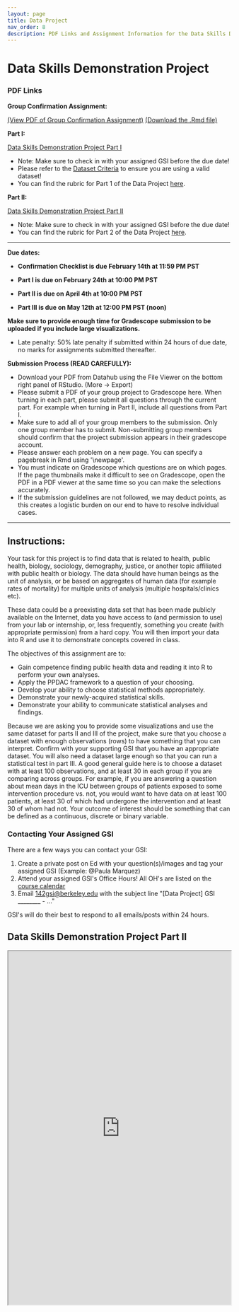 ```yaml
---
layout: page
title: Data Project
nav_order: 8
description: PDF Links and Assignment Information for the Data Skills Demonstration Project
---
```


# Data Skills Demonstration Project


### PDF Links 

**Group Confirmation Assignment:**

[(View PDF of Group Confirmation Assignment)](https://ph142-ucb.github.io/sp25/src/dp/Group-confirmation-practice-submission.pdf)
<a href="https://ph142-ucb.github.io/sp25/src/dp/Group-confirmation-practice-submission.Rmd">(Download the .Rmd file)</a>

**Part I:**

[Data Skills Demonstration Project Part I](https://ph142-ucb.github.io/sp25/src/dp/part1_instructions_sp25.pdf)  

- Note: Make sure to check in with your assigned GSI before the due date!
- Please refer to the [Dataset Criteria](https://docs.google.com/document/d/1SHysgRhif8rXpsV-U62Urz91Tf5ozoyVCXgyg3hq484/edit?usp=sharing) to ensure you are using a valid dataset!
- You can find the rubric for Part 1 of the Data Project [here](https://docs.google.com/document/d/16dnp8BAYZoogcpz3Dd5cyTjoIO8LJLsKhkP6UQl_v6Y/edit?usp=sharing).

**Part II:**

[Data Skills Demonstration Project Part II](https://ph142-ucb.github.io/sp25/src/dp/part2-instructions_sp25.pdf)  
- Note: Make sure to check in with your assigned GSI before the due date!
- You can find the rubric for Part 2 of the Data Project [here](https://docs.google.com/document/d/1FyXCKrZ127UJnQryU6VwrAc3cvCCAXIh7l4BCFGJcLs/edit?usp=sharing).

<!--
**Part III:**

[Data Skills Demonstration Project Part III](https://ph142-ucb.github.io/sp24/src/dp/part3-instructions_sp23.pdf)  
- Note: Make sure to check in with your assigned GSI before the due date!
- You can find the rubric for Part 3 of the Data Project [here](https://docs.google.com/document/d/1bbfUH-jNchqAgElcLBRzL5lMizuU0RZPJfP4yUQbhXY/edit?usp=sharing).
-->

<hr>

**Due dates:** 

- **Confirmation Checklist is due February 14th at 11:59 PM PST**

- **Part I is due on February 24th at 10:00 PM PST**
- **Part II is due on April 4th at 10:00 PM PST**
- **Part III is due on May 12th at 12:00 PM PST (noon)**

**Make sure to provide enough time for Gradescope submission to be uploaded if you include large visualizations.**

* Late penalty: 50% late penalty if submitted within 24 hours of due date, no marks for assignments submitted thereafter.

**Submission Process (READ CAREFULLY):**

* Download your PDF from Datahub using the File Viewer on the bottom right panel of RStudio. (More -> Export) 
* Please submit a PDF of your group project to Gradescope here. When turning in each part, please
submit all questions through the current part. For example when turning in Part II, include all
questions from Part I.
* Make sure to add all of your group members to the submission. Only one group member has to submit. Non-submitting group members should confirm that the project submission appears in their gradescope account.  
* Please answer each problem on a new page. You can specify a pagebreak in Rmd using '\\newpage'.
* You must indicate on Gradescope which questions are on which pages. If the page thumbnails make it difficult to see on Gradescope, open the PDF in a PDF viewer at the same time so you can make the selections accurately.
* If the submission guidelines are not followed, we may deduct points, as this creates a logistic burden on our end to have to resolve individual cases.


------- 

## Instructions:

Your task for this project is to find data that is related to health, public health, biology, sociology, demography, justice, or another topic affiliated with public health or biology. The data should have human beings as the unit of analysis, or be based on aggregates of human data (for example rates of mortality) for multiple units of analysis (multiple hospitals/clinics etc).  

These data could be a preexisting data set that has been made publicly available on the Internet, data you have access to (and permission to use) from your lab or internship, or, less frequently, something you create (with appropriate permission) from a hard copy. You will then import your data into R and use it to demonstrate concepts covered in class.

The objectives of this assignment are to:

* Gain competence finding public health data and reading it into R to perform your own analyses.
* Apply the PPDAC framework to a question of your choosing.
* Develop your ability to choose statistical methods appropriately.
* Demonstrate your newly-acquired statistical skills.
* Demonstrate your ability to communicate statistical analyses and findings.

Because we are asking you to provide some visualizations and use the same dataset for parts II and III of the project, make sure that you choose a dataset with enough  observations (rows) to have something that you can interpret.  Confirm with your supporting GSI that you have an appropriate dataset.  You will also need a dataset large enough so that you can run a statistical test in part III.  A good general guide here is to choose a dataset with at least 100 observations, and at least 30 in each group if you are comparing across groups.  For example, if you are answering a question about mean days in the ICU between groups of patients exposed to some intervention procedure vs. not, you would want to have data on at least 100 patients, at least 30 of which had undergone the intervention and at least 30 of whom had not.  Your outcome of interest should be something that can be defined as a continuous, discrete or binary variable.  

### Contacting Your Assigned GSI

There are a few ways you can contact your GSI:

1. Create a private post on Ed with your question(s)/images and tag your assigned GSI (Example: @Paula Marquez)
2. Attend your assigned GSI's Office Hours! All OH's are listed on the [course calendar](https://ph142-ucb.github.io/sp25/calendar/)
3. Email <142gsi@berkeley.edu> with the subject line "[Data Project] GSI ________ - ..."

GSI's will do their best to respond to all emails/posts within 24 hours.


## Data Skills Demonstration Project Part II

<iframe src="https://ph142-ucb.github.io/sp25/src/dp/part2-instructions_sp25.pdf" width="100%" height="800"></iframe> 

